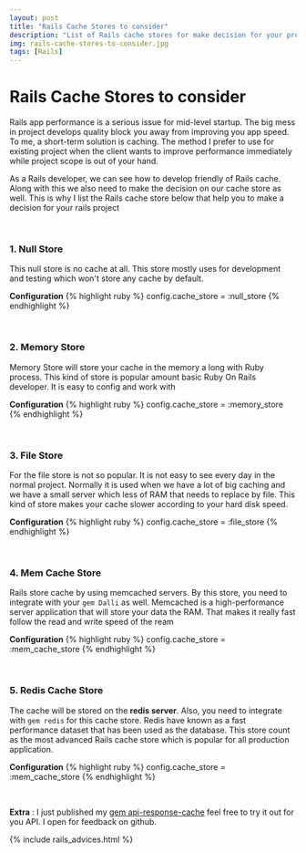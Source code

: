 ```yaml
---
layout: post
title: "Rails Cache Stores to consider"
description: "List of Rails cache stores for make decision for your project"
img: rails-cache-stores-to-consider.jpg
tags: [Rails]
---
```


# Rails Cache Stores to consider

Rails app performance is a serious issue for mid-level startup. The big mess in project develops quality block you away from improving you app speed. To me,  a short-term solution is caching. The method I prefer to use for existing project when the client wants to improve performance immediately while project scope is out of your hand.

As a Rails developer, we can see how to develop friendly of Rails cache. Along with this we also need to make the decision on our cache store as well. This is why I list the Rails cache store below that help you to make a decision for your rails project

<br>

### 1. Null Store
This null store is no cache at all. This store mostly uses for development and testing which won't store any cache by default.

**Configuration**
{% highlight ruby %}
config.cache_store = :null_store
{% endhighlight %}

<br>

### 2. Memory Store
Memory Store will store your cache in the memory a long with Ruby process. This kind of store is popular amount basic Ruby On Rails developer. It is easy to config and work with

**Configuration**
{% highlight ruby %}
config.cache_store = :memory_store
{% endhighlight %}

<br>

### 3. File Store
For the file store is not so popular. It is not easy to see every day in the normal project. Normally it is used when we have a lot of big caching and we have a small server which less of RAM that needs to replace by file. This kind of store makes your cache slower according to your hard disk speed.

**Configuration**
{% highlight ruby %}
config.cache_store = :file_store
{% endhighlight %}

<br>

### 4. Mem Cache Store
Rails store cache by using memcached servers. By this store, you need to integrate with your `gem Dalli` as well. Memcached is a high-performance server application that will store your data the RAM. That makes it really fast follow the read and write speed of the ream

**Configuration**
{% highlight ruby %}
config.cache_store = :mem_cache_store
{% endhighlight %}

<br>

### 5. Redis Cache Store
The cache will be stored on the **redis server**. Also, you need to integrate with `gem redis` for this cache store. Redis have known as a fast performance dataset that has been used as the database. This store count as the most advanced Rails cache store which is popular for all production application.

**Configuration**
{% highlight ruby %}
config.cache_store = :mem_cache_store
{% endhighlight %}

<br>

**Extra** : I just published my [gem api-response-cache](https://github.com/Uysim/api-response-cache) feel free to try it out for you API. I open for feedback on github.

{% include rails_advices.html %}
